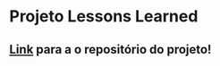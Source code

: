 # Projeto Lessons Learned

## [Link](https://github.com/Lucas-Almeida-SD/Trybe-Projeto_1-Lessons_Learned) para a o repositório do projeto!